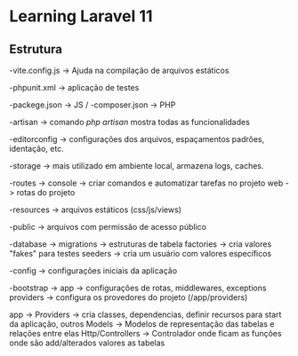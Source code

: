 # Learning Laravel 11

## Estrutura

-vite.config.js -> Ajuda na compilação de arquivos estáticos

-phpunit.xml -> aplicação de testes

-packege.json -> JS / -composer.json -> PHP

-artisan -> comando *php artisan* mostra todas as funcionalidades

-editorconfig -> configurações dos arquivos, espaçamentos padrões, identação, etc.

-storage -> mais utilizado em ambiente local, armazena logs, caches.

-routes -> 
    console -> criar comandos e automatizar tarefas no projeto
    web -> rotas do projeto

-resources -> arquivos estáticos (css/js/views)

-public -> arquivos com permissão de acesso público

-database ->
    migrations -> estruturas de tabela
    factories -> cria valores "fakes" para testes
    seeders -> cria um usuário com valores específicos

-config -> configurações iniciais da aplicação

-bootstrap ->
    app -> configurações de rotas, middlewares, exceptions
    providers -> configura os provedores do projeto (/app/providers)

app -> 
    Providers -> cria classes, dependencias, definir recursos para start da aplicação, outros
    Models -> Modelos de representação das tabelas e relações entre elas
    Http/Controllers -> Controlador onde ficam as funções onde são add/alterados valores as tabelas 


